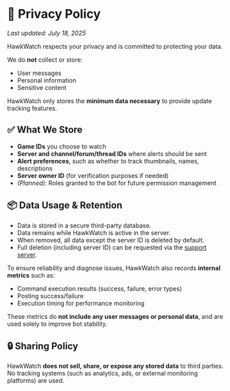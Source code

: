# 🔐 Privacy Policy

_Last updated: July 18, 2025_

HawkWatch respects your privacy and is committed to protecting your data.

We do **not** collect or store:
- User messages  
- Personal information  
- Sensitive content  

HawkWatch only stores the **minimum data necessary** to provide update tracking features.

## ✅ What We Store

- **Game IDs** you choose to watch  
- **Server and channel/forum/thread IDs** where alerts should be sent  
- **Alert preferences**, such as whether to track thumbnails, names, descriptions  
- **Server owner ID** (for verification purposes if needed)  
- *(Planned)*: Roles granted to the bot for future permission management  

## 📦 Data Usage & Retention

- Data is stored in a secure third-party database.  
- Data remains while HawkWatch is active in the server.  
- When removed, all data except the server ID is deleted by default.  
- Full deletion (including server ID) can be requested via the [support server](https://discord.gg/fxhXWgxcHV).

To ensure reliability and diagnose issues, HawkWatch also records **internal metrics** such as:
- Command execution results (success, failure, error types)  
- Posting success/failure  
- Execution timing for performance monitoring  

These metrics do **not include any user messages or personal data**, and are used solely to improve bot stability.

## 🔒 Sharing Policy

HawkWatch **does not sell, share, or expose any stored data** to third parties.  
No tracking systems (such as analytics, ads, or external monitoring platforms) are used.
